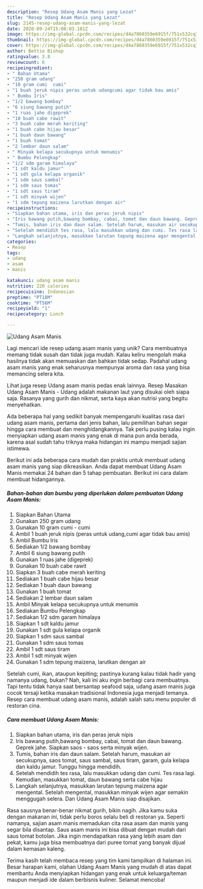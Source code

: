 ```yaml
---
description: "Resep Udang Asam Manis yang Lezat"
title: "Resep Udang Asam Manis yang Lezat"
slug: 2145-resep-udang-asam-manis-yang-lezat
date: 2020-09-24T15:08:03.181Z
image: https://img-global.cpcdn.com/recipes/d4a7860359e6915f/751x532cq70/udang-asam-manis-foto-resep-utama.jpg
thumbnail: https://img-global.cpcdn.com/recipes/d4a7860359e6915f/751x532cq70/udang-asam-manis-foto-resep-utama.jpg
cover: https://img-global.cpcdn.com/recipes/d4a7860359e6915f/751x532cq70/udang-asam-manis-foto-resep-utama.jpg
author: Bettie Bishop
ratingvalue: 3.8
reviewcount: 6
recipeingredient:
- " Bahan Utama"
- "250 gram udang"
- "10 gram cumi  cumi"
- "1 buah jeruk nipis peras untuk udangcumi agar tidak bau amis"
- " Bumbu Iris"
- "1/2 bawang bombay"
- "6 siung bawang putih"
- "1 ruas jahe digeprek"
- "10 buah cabe rawit"
- "3 buah cabe merah keriting"
- "1 buah cabe hijau besar"
- "1 buah daun bawang"
- "1 buah tomat"
- "2 lembar daun salam"
- " Minyak kelapa secukupnya untuk menumis"
- " Bumbu Pelengkap"
- "1/2 sdm garam himalaya"
- "1 sdt kaldu jamur"
- "1 sdt gula kelapa organik"
- "1 sdm saus sambal"
- "1 sdm saus tomas"
- "1 sdt saus tiram"
- "1 sdt minyak wijen"
- "1 sdm tepung maizena larutkan dengan air"
recipeinstructions:
- "Siapkan bahan utama, iris dan peras jeruk nipis"
- "Iris bawang putih,bawang bombay, cabai, tomat dan daun bawang. Geprek jahe. Siapkan saos - saos serta minyak wijen."
- "Tumis, bahan iris dan daun salam. Setelah harum, masukan air secukupnya, saos tomat, saus sambal, saus tiram, garam, gula kelapa dan kaldu jamur. Tunggu hingga mendidih."
- "Setelah mendidih tes rasa, lalu masukkan udang dan cumi. Tes rasa lagi. Kemudian, masukkan tomat, daun bawang serta cabe hijau"
- "Langkah selanjutnya, masukkan larutan tepung maizena agar mengental. Setelah mengental, masukkan minyak wijen agar semakin menggugah selera. Dan Udang Asam Manis siap disajikan."
categories:
- Resep
tags:
- udang
- asam
- manis

katakunci: udang asam manis 
nutrition: 220 calories
recipecuisine: Indonesian
preptime: "PT18M"
cooktime: "PT56M"
recipeyield: "1"
recipecategory: Lunch

---
```



![Udang Asam Manis](https://img-global.cpcdn.com/recipes/d4a7860359e6915f/751x532cq70/udang-asam-manis-foto-resep-utama.jpg)

Lagi mencari ide resep udang asam manis yang unik? Cara membuatnya memang tidak susah dan tidak juga mudah. Kalau keliru mengolah maka hasilnya tidak akan memuaskan dan bahkan tidak sedap. Padahal udang asam manis yang enak seharusnya mempunyai aroma dan rasa yang bisa memancing selera kita.

Lihat juga resep Udang asam manis pedas enak lainnya. Resep Masakan Udang Asam Manis - Udang adalah makanan laut yang disukai oleh siapa saja. Rasanya yang gurih dan nikmat, serta kaya akan nutrisi yang begitu menyehatkan.

Ada beberapa hal yang sedikit banyak mempengaruhi kualitas rasa dari udang asam manis, pertama dari jenis bahan, lalu pemilihan bahan segar hingga cara membuat dan menghidangkannya. Tak perlu pusing kalau ingin menyiapkan udang asam manis yang enak di mana pun anda berada, karena asal sudah tahu triknya maka hidangan ini mampu menjadi sajian istimewa.


Berikut ini ada beberapa cara mudah dan praktis untuk membuat udang asam manis yang siap dikreasikan. Anda dapat membuat Udang Asam Manis memakai 24 bahan dan 5 tahap pembuatan. Berikut ini cara dalam membuat hidangannya.

<!--inarticleads1-->

##### Bahan-bahan dan bumbu yang diperlukan dalam pembuatan Udang Asam Manis:

1. Siapkan  Bahan Utama
1. Gunakan 250 gram udang
1. Gunakan 10 gram cumi - cumi
1. Ambil 1 buah jeruk nipis (peras untuk udang,cumi agar tidak bau amis)
1. Ambil  Bumbu Iris
1. Sediakan 1/2 bawang bombay
1. Ambil 6 siung bawang putih
1. Gunakan 1 ruas jahe (digeprek)
1. Gunakan 10 buah cabe rawit
1. Siapkan 3 buah cabe merah keriting
1. Sediakan 1 buah cabe hijau besar
1. Sediakan 1 buah daun bawang
1. Gunakan 1 buah tomat
1. Sediakan 2 lembar daun salam
1. Ambil  Minyak kelapa secukupnya untuk menumis
1. Sediakan  Bumbu Pelengkap
1. Sediakan 1/2 sdm garam himalaya
1. Siapkan 1 sdt kaldu jamur
1. Gunakan 1 sdt gula kelapa organik
1. Siapkan 1 sdm saus sambal
1. Gunakan 1 sdm saus tomas
1. Ambil 1 sdt saus tiram
1. Ambil 1 sdt minyak wijen
1. Gunakan 1 sdm tepung maizena, larutkan dengan air


Setelah cumi, ikan, ataupun kepiting; pastinya kurang kalau tidak hadir yang namanya udang, bukan? Nah, kali ini aku ingin berbagi cara membuatnya. Tapi tentu tidak hanya saat bersantap seafood saja, udang asam manis juga cocok tersaji ketika masakan tradisional Indonesia juga menjadi temanya. Resep cara membuat udang asam manis, adalah salah satu menu populer di restoran cina. 

<!--inarticleads2-->

##### Cara membuat Udang Asam Manis:

1. Siapkan bahan utama, iris dan peras jeruk nipis
1. Iris bawang putih,bawang bombay, cabai, tomat dan daun bawang. Geprek jahe. Siapkan saos - saos serta minyak wijen.
1. Tumis, bahan iris dan daun salam. Setelah harum, masukan air secukupnya, saos tomat, saus sambal, saus tiram, garam, gula kelapa dan kaldu jamur. Tunggu hingga mendidih.
1. Setelah mendidih tes rasa, lalu masukkan udang dan cumi. Tes rasa lagi. Kemudian, masukkan tomat, daun bawang serta cabe hijau
1. Langkah selanjutnya, masukkan larutan tepung maizena agar mengental. Setelah mengental, masukkan minyak wijen agar semakin menggugah selera. Dan Udang Asam Manis siap disajikan.


Rasa sausnya benar-benar nikmat gurih, bikin nagih. Jika kamu suka dengan makanan ini, tidak perlu boros selalu beli di restoran ya. Seperti namanya, sajian asam manis memadukan cita rasa asam dan manis yang segar bila disantap. Saus asam manis ini bisa dibuat dengan mudah dari saus tomat botolan. Jika ingin mendapatkan rasa yang lebih asam dan pekat, kamu juga bisa membuatnya dari puree tomat yang banyak dijual dalam kemasan kaleng. 

Terima kasih telah membaca resep yang tim kami tampilkan di halaman ini. Besar harapan kami, olahan Udang Asam Manis yang mudah di atas dapat membantu Anda menyiapkan hidangan yang enak untuk keluarga/teman maupun menjadi ide dalam berbisnis kuliner. Selamat mencoba!
